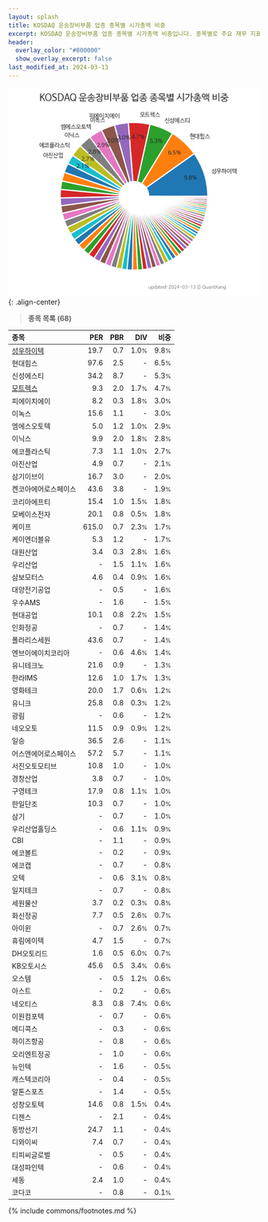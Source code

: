```yaml
---
layout: splash
title: KOSDAQ 운송장비부품 업종 종목별 시가총액 비중
excerpt: KOSDAQ 운송장비부품 업종 종목별 시가총액 비중입니다. 종목별로 주요 재무 지표를 함께 표시합니다.
header:
  overlay_color: "#800000"
  show_overlay_excerpt: false
last_modified_at: 2024-03-13
---
```



![KOSDAQ 운송장비부품 업종 종목별 시가총액 비중](/stats/sector/images/kosdaq_업종_운송장비부품_종목.png){: .align-center}


> **종목 목록 (68)**<a id="list"></a>

| **종목** | **PER** | **PBR** | **DIV** | **비중** |
| :------- | ------: | ------: | ------: | -------: |
| [성우하이텍](/015750/) | 19.7 | 0.7 | 1.0<small>%</small> | 9.8<small>%</small> |
| 현대힘스 | 97.6 | 2.5 | - | 6.5<small>%</small> |
| 신성에스티 | 34.2 | 8.7 | - | 5.3<small>%</small> |
| [모트렉스](/118990/) | 9.3 | 2.0 | 1.7<small>%</small> | 4.7<small>%</small> |
| 피에이치에이 | 8.2 | 0.3 | 1.8<small>%</small> | 3.0<small>%</small> |
| 이녹스 | 15.6 | 1.1 | - | 3.0<small>%</small> |
| 엠에스오토텍 | 5.0 | 1.2 | 1.0<small>%</small> | 2.9<small>%</small> |
| 이닉스 | 9.9 | 2.0 | 1.8<small>%</small> | 2.8<small>%</small> |
| 에코플라스틱 | 7.3 | 1.1 | 1.0<small>%</small> | 2.7<small>%</small> |
| 아진산업 | 4.9 | 0.7 | - | 2.1<small>%</small> |
| 삼기이브이 | 16.7 | 3.0 | - | 2.0<small>%</small> |
| 켄코아에어로스페이스 | 43.6 | 3.8 | - | 1.9<small>%</small> |
| 코리아에프티 | 15.4 | 1.0 | 1.5<small>%</small> | 1.8<small>%</small> |
| 모베이스전자 | 20.1 | 0.8 | 0.5<small>%</small> | 1.8<small>%</small> |
| 케이프 | 615.0 | 0.7 | 2.3<small>%</small> | 1.7<small>%</small> |
| 케이엔더블유 | 5.3 | 1.2 | - | 1.7<small>%</small> |
| 대원산업 | 3.4 | 0.3 | 2.8<small>%</small> | 1.6<small>%</small> |
| 우리산업 | - | 1.5 | 1.1<small>%</small> | 1.6<small>%</small> |
| 삼보모터스 | 4.6 | 0.4 | 0.9<small>%</small> | 1.6<small>%</small> |
| 대양전기공업 | - | 0.5 | - | 1.6<small>%</small> |
| 우수AMS | - | 1.6 | - | 1.5<small>%</small> |
| 현대공업 | 10.1 | 0.8 | 2.2<small>%</small> | 1.5<small>%</small> |
| 인화정공 | - | 0.7 | - | 1.4<small>%</small> |
| 폴라리스세원 | 43.6 | 0.7 | - | 1.4<small>%</small> |
| 엔브이에이치코리아 | - | 0.6 | 4.6<small>%</small> | 1.4<small>%</small> |
| 유니테크노 | 21.6 | 0.9 | - | 1.3<small>%</small> |
| 한라IMS | 12.6 | 1.0 | 1.7<small>%</small> | 1.3<small>%</small> |
| 영화테크 | 20.0 | 1.7 | 0.6<small>%</small> | 1.2<small>%</small> |
| 유니크 | 25.8 | 0.8 | 0.3<small>%</small> | 1.2<small>%</small> |
| 광림 | - | 0.6 | - | 1.2<small>%</small> |
| 네오오토 | 11.5 | 0.9 | 0.9<small>%</small> | 1.2<small>%</small> |
| 일승 | 36.5 | 2.6 | - | 1.1<small>%</small> |
| 어스앤에어로스페이스 | 57.2 | 5.7 | - | 1.1<small>%</small> |
| 서진오토모티브 | 10.8 | 1.0 | - | 1.0<small>%</small> |
| 경창산업 | 3.8 | 0.7 | - | 1.0<small>%</small> |
| 구영테크 | 17.9 | 0.8 | 1.1<small>%</small> | 1.0<small>%</small> |
| 한일단조 | 10.3 | 0.7 | - | 1.0<small>%</small> |
| 삼기 | - | 0.7 | - | 1.0<small>%</small> |
| 우리산업홀딩스 | - | 0.6 | 1.1<small>%</small> | 0.9<small>%</small> |
| CBI | - | 1.1 | - | 0.9<small>%</small> |
| 에코볼트 | - | 0.2 | - | 0.9<small>%</small> |
| 에코캡 | - | 0.7 | - | 0.8<small>%</small> |
| 오텍 | - | 0.6 | 3.1<small>%</small> | 0.8<small>%</small> |
| 일지테크 | - | 0.7 | - | 0.8<small>%</small> |
| 세원물산 | 3.7 | 0.2 | 0.3<small>%</small> | 0.8<small>%</small> |
| 화신정공 | 7.7 | 0.5 | 2.6<small>%</small> | 0.7<small>%</small> |
| 아이윈 | - | 0.7 | 2.6<small>%</small> | 0.7<small>%</small> |
| 휴림에이텍 | 4.7 | 1.5 | - | 0.7<small>%</small> |
| DH오토리드 | 1.6 | 0.5 | 6.0<small>%</small> | 0.7<small>%</small> |
| KB오토시스 | 45.6 | 0.5 | 3.4<small>%</small> | 0.6<small>%</small> |
| 오스템 | - | 0.5 | 1.2<small>%</small> | 0.6<small>%</small> |
| 아스트 | - | 0.2 | - | 0.6<small>%</small> |
| 네오티스 | 8.3 | 0.8 | 7.4<small>%</small> | 0.6<small>%</small> |
| 이원컴포텍 | - | 0.7 | - | 0.6<small>%</small> |
| 메디콕스 | - | 0.3 | - | 0.6<small>%</small> |
| 하이즈항공 | - | 0.8 | - | 0.6<small>%</small> |
| 오리엔트정공 | - | 1.0 | - | 0.6<small>%</small> |
| 뉴인텍 | - | 1.6 | - | 0.5<small>%</small> |
| 캐스텍코리아 | - | 0.4 | - | 0.5<small>%</small> |
| 알톤스포츠 | - | 1.4 | - | 0.5<small>%</small> |
| 성창오토텍 | 14.6 | 0.8 | 1.5<small>%</small> | 0.4<small>%</small> |
| 디젠스 | - | 2.1 | - | 0.4<small>%</small> |
| 동방선기 | 24.7 | 1.1 | - | 0.4<small>%</small> |
| 디와이씨 | 7.4 | 0.7 | - | 0.4<small>%</small> |
| 티피씨글로벌 | - | 0.5 | - | 0.4<small>%</small> |
| 대성파인텍 | - | 0.6 | - | 0.4<small>%</small> |
| 세동 | 2.4 | 1.0 | - | 0.4<small>%</small> |
| 코다코 | - | 0.8 | - | 0.1<small>%</small> |

{% include commons/footnotes.md %}
